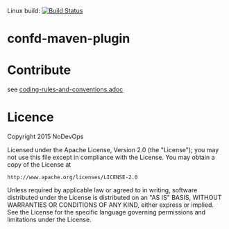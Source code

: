 Linux build: [![Build Status](https://travis-ci.org/nodevops/confd-maven-plugin.svg?branch=master)](https://travis-ci.org/nodevops/confd-maven-plugin)

# confd-maven-plugin

# Contribute

see [coding-rules-and-conventions.adoc](https://github.com/nodevops/confd-maven-plugin/tree/master/src/site/asciidoc/coding-rules-and-conventions.adoc)

# Licence

Copyright 2015 NoDevOps

Licensed under the Apache License, Version 2.0 (the "License");
you may not use this file except in compliance with the License.
You may obtain a copy of the License at

    http://www.apache.org/licenses/LICENSE-2.0

Unless required by applicable law or agreed to in writing, software
distributed under the License is distributed on an "AS IS" BASIS,
WITHOUT WARRANTIES OR CONDITIONS OF ANY KIND, either express or implied.
See the License for the specific language governing permissions and
limitations under the License.
